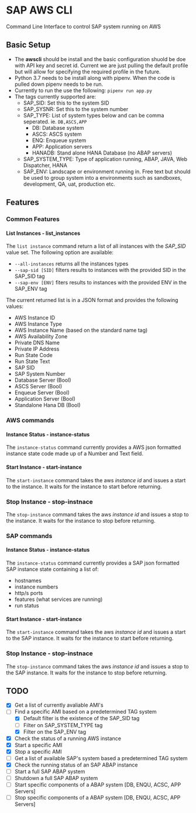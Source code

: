 # SAP AWS CLI
Command Line Interface to control SAP system running on AWS


## Basic Setup 

- The **awscli** should be install and the basic configuration shuold be doe with API key and secret id. Current we are just pulling the default profile but will allow for specifying the required profile in the future. 
- Python 3.7 needs to be install along with pipenv. When the code is pulled down pipenv needs to be run. 
- Currently to run the use the following: `pipenv run app.py`
- The tags currently supported are:
  - SAP_SID: Set this to the system SID 
  - SAP_SYSNR: Set this to the system number
  - SAP_TYPE: List of system types below and can be comma seperated. ie. `DB,ASCS,APP`
    - DB: Database system 
    - ASCS: ASCS system 
    - ENQ: Enqueue system 
    - APP: Application servers
    - HANADB: Stand alone HANA Database (no ABAP servers) 
  - SAP_SYSTEM_TYPE: Type of application running, ABAP, JAVA, Web Dispatcher, HANA
  - SAP_ENV: Landscape or environment running in. Free text but should be used to group system into a environments such as sandboxes, development, QA, uat, production etc. 
    
## Features

### Common Features
#### List Instances - list_instances
The `list instance` command return a list of all instances with the _SAP_SID_ value set. The following option are available:

 - `--all-instances` returns all the instances types
 - `--sap-sid [SID]` filters results to instances with the provided SID in the SAP_SID tag
 - `--sap-env [ENV]` fiters results to instances with the provided ENV in the SAP_ENV tag
 

The current returned list is in a JSON format and provides the following values: 
- AWS Instance ID
- AWS Instance Type 
- AWS Instance Name (based on the standard name tag)
- AWS Availability Zone
- Private DNS Name 
- Private IP Address
- Run State Code  
- Run State Text 
- SAP SID
- SAP System Number 
- Database Server (Bool)
- ASCS Server (Bool)
- Enqueue Server (Bool)
- Application Server (Bool)
- Standalone Hana DB (Bool)

### AWS commands 
#### Instance Status - instance-status
The `instance-status` command currently provides a AWS json formatted instance state code made up of a Number and Text field. 

#### Start Instance - start-instance
The `start-instance` command takes the aws _instance id_ and issues a start to the instance. It waits for the instance to start before returning.

### Stop Instance - stop-instnace 
The `stop-instance` command takes the aws _instance id_ and issues a stop to the instance. It waits for the instance to stop before returning.

### SAP commands
#### Instance Status - instance-status
The `instance-status` command currently provides a SAP json formatted SAP instance state containing a list of:
- hostnames
- instance numbers
- http/s ports
- features (what services are running)
- run status     

#### Start Instance - start-instance
The `start-instance` command takes the aws _instance id_ and issues a start to the SAP instance. It waits for the instance to start before returning.

### Stop Instance - stop-instnace 
The `stop-instance` command takes the aws _instance id_ and issues a stop to the SAP instance. It waits for the instance to stop before returning.
      
## TODO

- [X] Get a list of currently avaliable AMI's
- [ ] Find a specific AMI based on a predetermined TAG system
  - [X] Default filter is the existence of the SAP_SID tag
  - [ ] Filter on SAP_SYSTEM_TYPE tag
  - [X] Filter on the SAP_ENV tag
- [X] Check the status of a running AWS instance
- [X] Start a specific AMI
- [X] Stop a specific AMI
- [ ] Get a list of available SAP's system based a predetermined TAG system
- [X] Check the running status of an SAP ABAP instance
- [ ] Start a full SAP ABAP system
- [ ] Shutdown a full SAP ABAP system
- [ ] Start specific components of a ABAP system [DB, ENQU, ACSC, APP Servers]
- [ ] Stop specific components of a ABAP system [DB, ENQU, ACSC, APP Servers]
